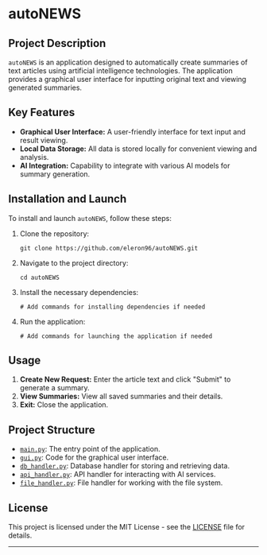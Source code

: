 
# autoNEWS

## Project Description

`autoNEWS` is an application designed to automatically create summaries of text articles using artificial intelligence technologies. The application provides a graphical user interface for inputting original text and viewing generated summaries.

## Key Features

- **Graphical User Interface:** A user-friendly interface for text input and result viewing.
- **Local Data Storage:** All data is stored locally for convenient viewing and analysis.
- **AI Integration:** Capability to integrate with various AI models for summary generation.

## Installation and Launch

To install and launch `autoNEWS`, follow these steps:

1. Clone the repository:
   ```
   git clone https://github.com/eleron96/autoNEWS.git
   ```
2. Navigate to the project directory:
   ```
   cd autoNEWS
   ```
3. Install the necessary dependencies:
   ```
   # Add commands for installing dependencies if needed
   ```
4. Run the application:
   ```
   # Add commands for launching the application if needed
   ```

## Usage

1. **Create New Request:** Enter the article text and click "Submit" to generate a summary.
2. **View Summaries:** View all saved summaries and their details.
3. **Exit:** Close the application.

## Project Structure

- [`main.py`](https://github.com/eleron96/autoNEWS/blob/main/autonews/main.py): The entry point of the application.
- [`gui.py`](https://github.com/eleron96/autoNEWS/blob/main/autonews/gui.py): Code for the graphical user interface.
- [`db_handler.py`](https://github.com/eleron96/autoNEWS/blob/main/autonews/db_handler.py): Database handler for storing and retrieving data.
- [`api_handler.py`](https://github.com/eleron96/autoNEWS/blob/main/autonews/api_handler.py): API handler for interacting with AI services.
- [`file_handler.py`](https://github.com/eleron96/autoNEWS/blob/main/autonews/file_handler.py): File handler for working with the file system.

## License

This project is licensed under the MIT License - see the [LICENSE](https://github.com/eleron96/autoNEWS/blob/main/LICENSE) file for details.

---
